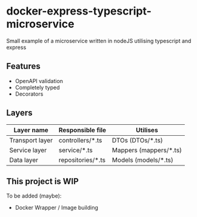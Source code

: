 # docker-express-typescript-microservice

Small example of a microservice written in nodeJS utilising typescript and express

## Features

- OpenAPI validation
- Completely typed
- Decorators

## Layers

| Layer name      | Responsible file   | Utilises                |
| --------------- | ------------------ | ----------------------- |
| Transport layer | controllers/\*.ts  | DTOs (DTOs/\*.ts)       |
| Service layer   | service/\*.ts      | Mappers (mappers/\*.ts) |
| Data layer      | repositories/\*.ts | Models (models/\*.ts)   |

## This project is WIP

To be added (maybe):

- Docker Wrapper / Image building
